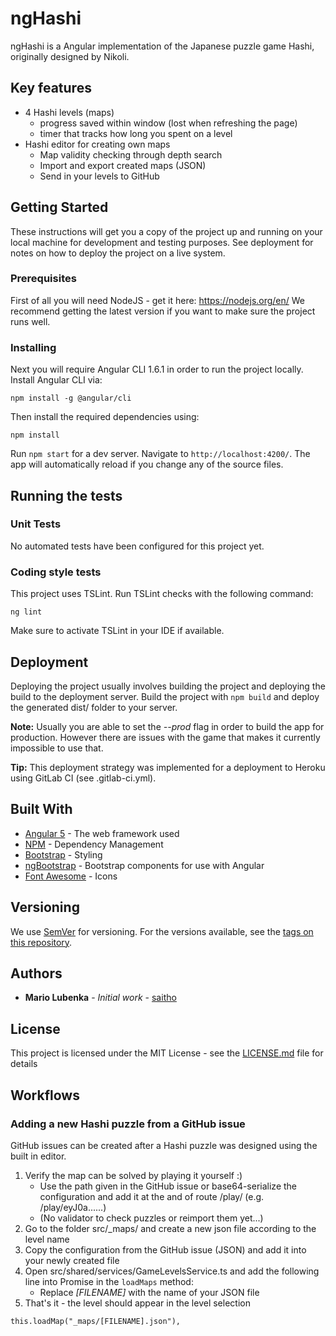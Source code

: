 # ngHashi

ngHashi is a Angular implementation of the Japanese puzzle game Hashi, originally designed by Nikoli.

## Key features

* 4 Hashi levels (maps)
  * progress saved within window (lost when refreshing the page)
  * timer that tracks how long you spent on a level
* Hashi editor for creating own maps
  * Map validity checking through depth search
  * Import and export created maps (JSON)
  * Send in your levels to GitHub

## Getting Started

These instructions will get you a copy of the project up and running on your local machine for development and testing purposes. See deployment for notes on how to deploy the project on a live system.

### Prerequisites

First of all you will need NodeJS - get it here: https://nodejs.org/en/
We recommend getting the latest version if you want to make sure the project runs well.

### Installing

Next you will require Angular CLI 1.6.1 in order to run the project locally.
Install Angular CLI via:

```
npm install -g @angular/cli
```

Then install the required dependencies using:

```
npm install
```

Run `npm start` for a dev server. Navigate to `http://localhost:4200/`. The app will automatically reload if you change any of the source files.

## Running the tests

### Unit Tests

No automated tests have been configured for this project yet.

### Coding style tests

This project uses TSLint. Run TSLint checks with the following command:

```
ng lint
```

Make sure to activate TSLint in your IDE if available.

## Deployment

Deploying the project usually involves building the project and deploying the build to the deployment server.
Build the project with `npm build` and deploy the generated dist/ folder to your server.

**Note:** Usually you are able to set the *--prod* flag in order to build the app for production. However there are issues with the game that makes it currently impossible to use that.

**Tip:** This deployment strategy was implemented for a deployment to Heroku using GitLab CI (see .gitlab-ci.yml).

## Built With

* [Angular 5](https://angular.io/) - The web framework used
* [NPM](https://www.npmjs.com/) - Dependency Management
* [Bootstrap](https://getbootstrap.com/) - Styling
* [ngBootstrap](https://ng-bootstrap.github.io) - Bootstrap components for use with Angular
* [Font Awesome](http://fontawesome.io/) - Icons

## Versioning

We use [SemVer](http://semver.org/) for versioning. For the versions available, see the [tags on this repository](https://github.com/your/project/tags). 

## Authors

* **Mario Lubenka** - *Initial work* - [saitho](https://github.com/saitho)

## License

This project is licensed under the MIT License - see the [LICENSE.md](LICENSE.md) file for details

## Workflows

### Adding a new Hashi puzzle from a GitHub issue

GitHub issues can be created after a Hashi puzzle was designed using the built in editor.

1. Verify the map can be solved by playing it yourself :)
   - Use the path given in the GitHub issue or base64-serialize the configuration and add it at the and of route /play/
  (e.g. /play/eyJ0a......)
   - (No validator to check puzzles or reimport them yet...)
2. Go to the folder src/_maps/ and create a new json file according to the level name
3. Copy the configuration from the GitHub issue (JSON) and add it into your newly created file
4. Open src/shared/services/GameLevelsService.ts and add the following line into Promise in the `loadMaps` method:
   - Replace *[FILENAME]* with the name of your JSON file
5. That's it - the level should appear in the level selection
```
this.loadMap("_maps/[FILENAME].json"),
```
